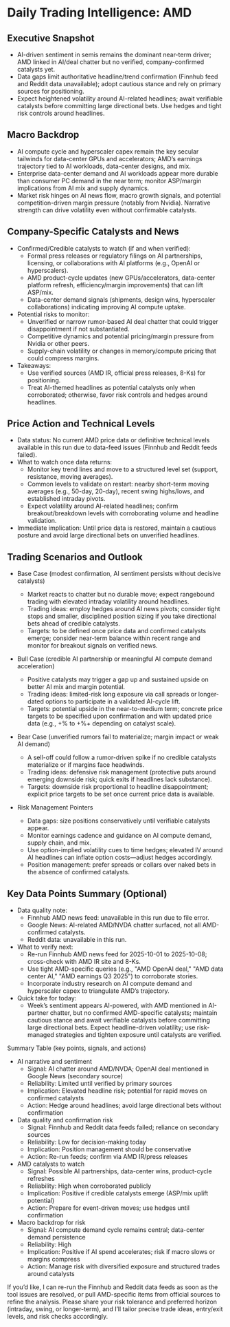# Daily Trading Intelligence: AMD

## Executive Snapshot
- AI-driven sentiment in semis remains the dominant near-term driver; AMD linked in AI/deal chatter but no verified, company-confirmed catalysts yet.
- Data gaps limit authoritative headline/trend confirmation (Finnhub feed and Reddit data unavailable); adopt cautious stance and rely on primary sources for positioning.
- Expect heightened volatility around AI-related headlines; await verifiable catalysts before committing large directional bets. Use hedges and tight risk controls around headlines.

## Macro Backdrop
- AI compute cycle and hyperscaler capex remain the key secular tailwinds for data-center GPUs and accelerators; AMD’s earnings trajectory tied to AI workloads, data-center designs, and mix.
- Enterprise data-center demand and AI workloads appear more durable than consumer PC demand in the near term; monitor ASP/margin implications from AI mix and supply dynamics.
- Market risk hinges on AI news flow, macro growth signals, and potential competition-driven margin pressure (notably from Nvidia). Narrative strength can drive volatility even without confirmable catalysts.

## Company-Specific Catalysts and News
- Confirmed/Credible catalysts to watch (if and when verified):
  - Formal press releases or regulatory filings on AI partnerships, licensing, or collaborations with AI platforms (e.g., OpenAI or hyperscalers).
  - AMD product-cycle updates (new GPUs/accelerators, data-center platform refresh, efficiency/margin improvements) that can lift ASP/mix.
  - Data-center demand signals (shipments, design wins, hyperscaler collaborations) indicating improving AI compute uptake.
- Potential risks to monitor:
  - Unverified or narrow rumor-based AI deal chatter that could trigger disappointment if not substantiated.
  - Competitive dynamics and potential pricing/margin pressure from Nvidia or other peers.
  - Supply-chain volatility or changes in memory/compute pricing that could compress margins.
- Takeaways:
  - Use verified sources (AMD IR, official press releases, 8-Ks) for positioning.
  - Treat AI-themed headlines as potential catalysts only when corroborated; otherwise, favor risk controls and hedges around headlines.

## Price Action and Technical Levels
- Data status: No current AMD price data or definitive technical levels available in this run due to data-feed issues (Finnhub and Reddit feeds failed).
- What to watch once data returns:
  - Monitor key trend lines and move to a structured level set (support, resistance, moving averages).
  - Common levels to validate on restart: nearby short-term moving averages (e.g., 50-day, 20-day), recent swing highs/lows, and established intraday pivots.
  - Expect volatility around AI-related headlines; confirm breakout/breakdown levels with corroborating volume and headline validation.
- Immediate implication: Until price data is restored, maintain a cautious posture and avoid large directional bets on unverified headlines.

## Trading Scenarios and Outlook
- Base Case (modest confirmation, AI sentiment persists without decisive catalysts)
  - Market reacts to chatter but no durable move; expect rangebound trading with elevated intraday volatility around headlines.
  - Trading ideas: employ hedges around AI news pivots; consider tight stops and smaller, disciplined position sizing if you take directional bets ahead of credible catalysts.
  - Targets: to be defined once price data and confirmed catalysts emerge; consider near-term balance within recent range and monitor for breakout signals on verified news.

- Bull Case (credible AI partnership or meaningful AI compute demand acceleration)
  - Positive catalysts may trigger a gap up and sustained upside on better AI mix and margin potential.
  - Trading ideas: limited-risk long exposure via call spreads or longer-dated options to participate in a validated AI-cycle lift.
  - Targets: potential upside in the near-to-medium term; concrete price targets to be specified upon confirmation and with updated price data (e.g., +% to +%+ depending on catalyst scale).

- Bear Case (unverified rumors fail to materialize; margin impact or weak AI demand)
  - A sell-off could follow a rumor-driven spike if no credible catalysts materialize or if margins face headwinds.
  - Trading ideas: defensive risk management (protective puts around emerging downside risk; quick exits if headlines lack substance).
  - Targets: downside risk proportional to headline disappointment; explicit price targets to be set once current price data is available.

- Risk Management Pointers
  - Data gaps: size positions conservatively until verifiable catalysts appear.
  - Monitor earnings cadence and guidance on AI compute demand, supply chain, and mix.
  - Use option-implied volatility cues to time hedges; elevated IV around AI headlines can inflate option costs—adjust hedges accordingly.
  - Position management: prefer spreads or collars over naked bets in the absence of confirmed catalysts.

## Key Data Points Summary (Optional)
- Data quality note:
  - Finnhub AMD news feed: unavailable in this run due to file error.
  - Google News: AI-related AMD/NVDA chatter surfaced, not all AMD-confirmed catalysts.
  - Reddit data: unavailable in this run.
- What to verify next:
  - Re-run Finnhub AMD news feed for 2025-10-01 to 2025-10-08; cross-check with AMD IR site and 8-Ks.
  - Use tight AMD-specific queries (e.g., "AMD OpenAI deal," "AMD data center AI," "AMD earnings Q3 2025") to corroborate stories.
  - Incorporate industry research on AI compute demand and hyperscaler capex to triangulate AMD’s trajectory.
- Quick take for today:
  - Week’s sentiment appears AI-powered, with AMD mentioned in AI-partner chatter, but no confirmed AMD-specific catalysts; maintain cautious stance and await verifiable catalysts before committing large directional bets. Expect headline-driven volatility; use risk-managed strategies and tighten exposure until catalysts are verified.

Summary Table (key points, signals, and actions)
- AI narrative and sentiment
  - Signal: AI chatter around AMD/NVDA; OpenAI deal mentioned in Google News (secondary source)
  - Reliability: Limited until verified by primary sources
  - Implication: Elevated headline risk; potential for rapid moves on confirmed catalysts
  - Action: Hedge around headlines; avoid large directional bets without confirmation
- Data quality and confirmation risk
  - Signal: Finnhub and Reddit data feeds failed; reliance on secondary sources
  - Reliability: Low for decision-making today
  - Implication: Position management should be conservative
  - Action: Re-run feeds; confirm via AMD IR/press releases
- AMD catalysts to watch
  - Signal: Possible AI partnerships, data-center wins, product-cycle refreshes
  - Reliability: High when corroborated publicly
  - Implication: Positive if credible catalysts emerge (ASP/mix uplift potential)
  - Action: Prepare for event-driven moves; use hedges until confirmation
- Macro backdrop for risk
  - Signal: AI compute demand cycle remains central; data-center demand persistence
  - Reliability: High
  - Implication: Positive if AI spend accelerates; risk if macro slows or margins compress
  - Action: Manage risk with diversified exposure and structured trades around catalysts

If you’d like, I can re-run the Finnhub and Reddit data feeds as soon as the tool issues are resolved, or pull AMD-specific items from official sources to refine the analysis. Please share your risk tolerance and preferred horizon (intraday, swing, or longer-term), and I’ll tailor precise trade ideas, entry/exit levels, and risk checks accordingly.